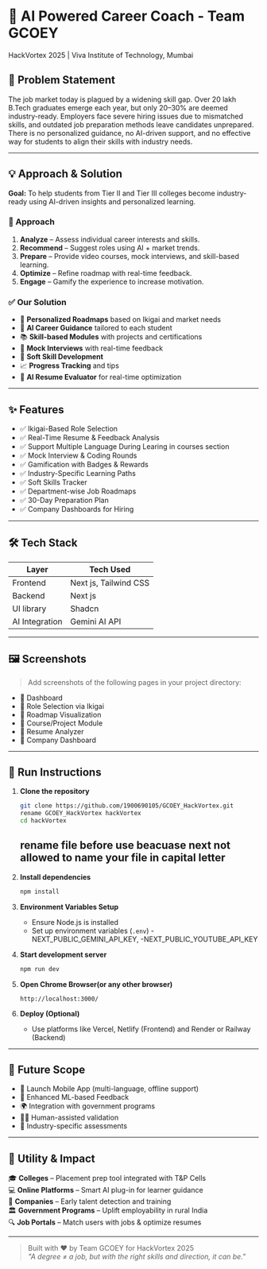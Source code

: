 
# 🧠 AI Powered Career Coach - Team GCOEY  
HackVortex 2025 | Viva Institute of Technology, Mumbai

## 🚨 Problem Statement

The job market today is plagued by a widening skill gap. Over 20 lakh B.Tech graduates emerge each year, but only 20–30% are deemed industry-ready. Employers face severe hiring issues due to mismatched skills, and outdated job preparation methods leave candidates unprepared. There is no personalized guidance, no AI-driven support, and no effective way for students to align their skills with industry needs.

---

## 💡 Approach & Solution

**Goal:** To help students from Tier II and Tier III colleges become industry-ready using AI-driven insights and personalized learning.

### 🔁 Approach
1. **Analyze** – Assess individual career interests and skills.
2. **Recommend** – Suggest roles using AI + market trends.
3. **Prepare** – Provide video courses, mock interviews, and skill-based learning.
4. **Optimize** – Refine roadmap with real-time feedback.
5. **Engage** – Gamify the experience to increase motivation.

### ✅ Our Solution
- 🎯 **Personalized Roadmaps** based on Ikigai and market needs
- 🤖 **AI Career Guidance** tailored to each student
- 📚 **Skill-based Modules** with projects and certifications
- 🎤 **Mock Interviews** with real-time feedback
- 🧠 **Soft Skill Development**
- 📈 **Progress Tracking** and tips
- 📄 **AI Resume Evaluator** for real-time optimization

---

## ✨ Features

- ✅ Ikigai-Based Role Selection
- ✅ Real-Time Resume & Feedback Analysis
- ✅ Support Multiple Language During Learing in courses section
- ✅ Mock Interview & Coding Rounds
- ✅ Gamification with Badges & Rewards
- ✅ Industry-Specific Learning Paths
- ✅ Soft Skills Tracker
- ✅ Department-wise Job Roadmaps
- ✅ 30-Day Preparation Plan
- ✅ Company Dashboards for Hiring

---

## 🛠 Tech Stack

| Layer          | Tech Used              |
|----------------|------------------------|
| Frontend       | Next js, Tailwind CSS  |
| Backend        | Next js                |
| UI library     | Shadcn                 |
| AI Integration | Gemini AI API          |

---

## 🖼 Screenshots

> Add screenshots of the following pages in your project directory:
- 📌 Dashboard
- 📌 Role Selection via Ikigai
- 📌 Roadmap Visualization
- 📌 Course/Project Module
- 📌 Resume Analyzer
- 📌 Company Dashboard

---

## 🚀 Run Instructions

1. **Clone the repository**
   ```bash
   git clone https://github.com/1900690105/GCOEY_HackVortex.git
   rename GCOEY_HackVortex hackVortex
   cd hackVortex
   ```
   ## rename file before use beacuase next not allowed to name your file in capital letter

2. **Install dependencies**
   ```bash
   npm install
   ```

3. **Environment Variables Setup**
   - Ensure Node.js is installed
   - Set up environment variables (`.env`)
      -NEXT_PUBLIC_GEMINI_API_KEY,
      -NEXT_PUBLIC_YOUTUBE_API_KEY


4. **Start development server**
   ```bash
   npm run dev
   ```

5. **Open Chrome Browser(or any other browser)**
   ```in URL
   http://localhost:3000/
   ```


5. **Deploy (Optional)**
   - Use platforms like Vercel, Netlify (Frontend) and Render or Railway (Backend)

---

## 🔭 Future Scope

- 📱 Launch Mobile App (multi-language, offline support)
- 🧠 Enhanced ML-based Feedback
- 🌍 Integration with government programs
- 🧑‍🏫 Human-assisted validation
- 🎯 Industry-specific assessments

---

## 📌 Utility & Impact

🎓 **Colleges** – Placement prep tool integrated with T&P Cells  
💻 **Online Platforms** – Smart AI plug-in for learner guidance  
🏢 **Companies** – Early talent detection and training  
🏛 **Government Programs** – Uplift employability in rural India  
🔍 **Job Portals** – Match users with jobs & optimize resumes

---

> Built with ❤️ by Team GCOEY for HackVortex 2025  
> _"A degree ≠ a job, but with the right skills and direction, it can be."_
